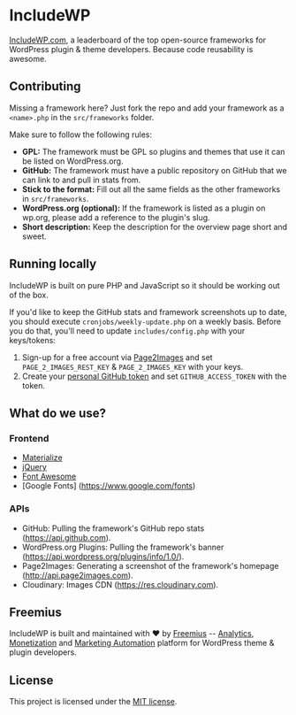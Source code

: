 # IncludeWP

[IncludeWP.com](http://includewp.com), a leaderboard of the top open-source frameworks for WordPress plugin & theme developers. Because code reusability is awesome.

## Contributing

Missing a framework here? Just fork the repo and add your framework
as a `<name>.php` in the `src/frameworks` folder.

Make sure to follow the following rules:

*   **GPL:** The framework must be GPL so plugins and themes that use it can be listed on WordPress.org.
*   **GitHub:** The framework must have a public repository on GitHub that we can link to and pull in stats from.
*   **Stick to the format:** Fill out all the same fields as the other frameworks in `src/frameworks`.
*   **WordPress.org (optional):** If the framework is listed as a plugin on wp.org, please add a reference to the plugin's slug.
*   **Short description:** Keep the description for the overview page short and sweet.

## Running locally

IncludeWP is built on pure PHP and JavaScript so it should be working out of the box.

If you'd like to keep the GitHub stats and framework screenshots up to date, you should execute `cronjobs/weekly-update.php` on a weekly basis.
Before you do that, you'll need to update `includes/config.php` with your keys/tokens:

1. Sign-up for a free account via [Page2Images](http://www.page2images.com) and set `PAGE_2_IMAGES_REST_KEY` & `PAGE_2_IMAGES_KEY` with your keys.
2. Create your [personal GitHub token](https://github.com/settings/tokens/new) and set `GITHUB_ACCESS_TOKEN` with the token.

## What do we use?

### Frontend
* [Materialize](https://materializecss.com)
* [jQuery](https://jquery.com/)
* [Font Awesome](https://fontawesome.io)
* [Google Fonts] (https://www.google.com/fonts)

### APIs
* GitHub: Pulling the framework's GitHub repo stats (https://api.github.com).
* WordPress.org Plugins: Pulling the framework's banner (https://api.wordpress.org/plugins/info/1.0/).
* Page2Images: Generating a screenshot of the framework's homepage (http://api.page2images.com).
* Cloudinary: Images CDN (https://res.cloudinary.com).

## Freemius

IncludeWP is built and maintained with ❤ by [Freemius](https://freemius.com) -- [Analytics](https://freemius.com/wordpress/insights/), [Monetization](https://freemius.com/wordpress/checkout/) and [Marketing Automation](https://freemius.com/#automation) platform for WordPress theme & plugin developers.

## License
This project is licensed under the [MIT license](http://opensource.org/licenses/MIT).
